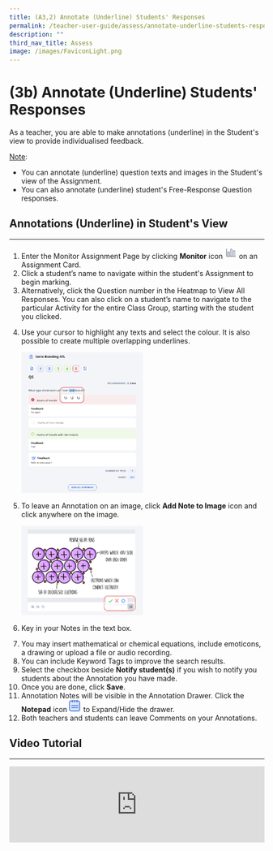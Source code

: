 ```yaml
---
title: (A3,2) Annotate (Underline) Students' Responses
permalink: /teacher-user-guide/assess/annotate-underline-students-responses/
description: ""
third_nav_title: Assess
image: /images/FaviconLight.png
---
```

<h1 id="-3b-annotate-underline-students-responses">(3b) Annotate (Underline)  Students' Responses</h1>
<p>As a teacher, you are able to make annotations (underline) in the Student's view to provide individualised feedback.</p>
<p><u>Note</u>:</p>
<ul>
<li>You can annotate (underline) question texts and images in the Student's view of the Assignment.</li>
<li>You can also annotate (underline) student's Free-Response Question responses.</li>
</ul>
<h2 id="-annotations-underline-in-student-s-view-">Annotations (Underline) in Student's View</h2>
<hr>
<ol>
<li>Enter the Monitor Assignment Page by clicking <strong>Monitor</strong> icon <img style="width:1.5rem; display: inline;" src="/images/Icons/Monitor.svg"> on an Assignment Card.</li>
<li>Click a student’s name to navigate within the student's Assignment to begin marking. </li>
<li>Alternatively, click the Question number in the Heatmap to View All Responses. You can also click on a student’s name to navigate to the particular Activity for the entire Class Group, starting with the student you clicked.</li>
<li><p>Use your cursor to highlight any texts and select the colour. It is also possible to create multiple overlapping underlines.</p>
<p><img style="width: 50%;" src="/images/2Teacher/As-Annotation.png"></p>
</li>
<li><p>To leave an Annotation on an image, click <strong>Add Note to Image</strong> icon and click anywhere on the image.</p>
<p><img style="width: 50%;" src="/images/2Teacher/As-Annotation1.png"></p>
</li>
<li><p>Key in your Notes in the text box.</p>
</li>
<li>You may insert mathematical or chemical equations, include emoticons, a drawing or upload a file or audio recording.</li>
<li>You can include Keyword Tags to improve the search results.</li>
<li>Select the checkbox beside <strong>Notify student(s)</strong> if you wish to notify you students about the Annotation you have made.</li>
<li>Once you are done, click <strong>Save</strong>.</li>
<li>Annotation Notes will be visible in the Annotation Drawer. Click the <strong>Notepad</strong> icon <img style="width:1.5rem; display: inline;" src="/images/Icons/Note.svg"> to Expand/Hide the drawer.</li>
<li>Both teachers and students can leave Comments on your Annotations.</li>
</ol>
<h2>Video Tutorial</h2>
<hr>
<div class="bp-youtube">
<iframe allowfullscreen="" allow="accelerometer; autoplay; clipboard-write; encrypted-media; gyroscope; picture-in-picture; web-share" frameborder="0" title="SLS R19 Underline &amp; Annotate" src="https://www.youtube.com/embed/YwwtPTHk_kc" height="100%" width="100%"></iframe>
</div>